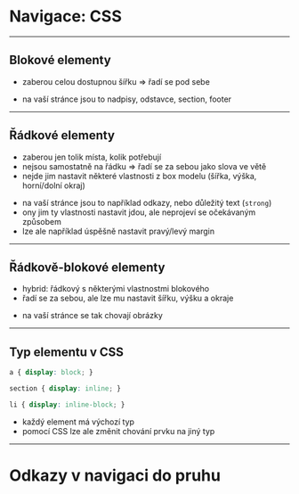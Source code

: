 <!-- .slide: data-state="c-slide-inter" -->

#  Navigace: CSS

---

## Blokové elementy

* zaberou celou dostupnou šířku => řadí se pod sebe

>>>
* na vaší stránce jsou to nadpisy, odstavce, section, footer

---

## Řádkové elementy

* zaberou jen tolik místa, kolik potřebují
* nejsou samostatně na řádku => řadí se za sebou jako slova ve větě
* nejde jim nastavit některé vlastnosti z box modelu (šířka, výška, horní/dolní okraj)

>>>
* na vaší stránce jsou to například odkazy, nebo důležitý text  (`strong`)
* ony jim ty vlastnosti nastavit jdou, ale neprojeví se očekávaným způsobem
* lze ale například úspěšně nastavit pravý/levý margin

---

## Řádkově-blokové elementy

* hybrid: řádkový s některými vlastnostmi blokového
* řadí se za sebou, ale lze mu nastavit šířku, výšku a okraje

>>>
* na vaší stránce se tak chovají obrázky

---

## Typ elementu v&nbsp;CSS

```css
a { display: block; }

section { display: inline; }

li { display: inline-block; }
```
<!-- .element: class="c-text-md stretch" contenteditable="true" -->

>>>
* každý element má výchozí typ
* pomocí CSS lze ale změnit chování prvku na jiný typ

---

<!-- .slide: data-state="c-slide-task" -->

# Odkazy v navigaci do pruhu

